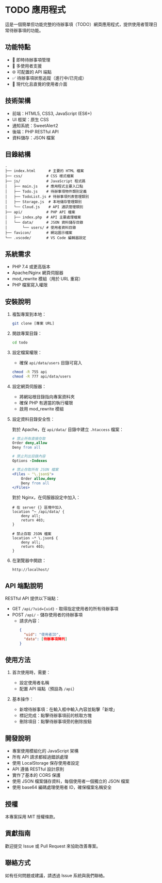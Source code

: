 # TODO 應用程式

這是一個簡單但功能完整的待辦事項（TODO）網頁應用程式，提供使用者管理日常待辦事項的功能。

## 功能特點

- 🔄 即時待辦事項管理
- 👤 多使用者支援
- 🌐 可配置的 API 端點
- ✅ 待辦事項狀態追蹤（進行中/已完成）
- 🎨 現代化且直覺的使用者介面

## 技術架構

- 前端：HTML5, CSS3, JavaScript (ES6+)
- UI 框架：原生 CSS
- 通知系統：SweetAlert2
- 後端：PHP RESTful API
- 資料儲存：JSON 檔案

## 目錄結構

```
.
├── index.html      # 主要的 HTML 檔案
├── css/           # CSS 樣式檔案
├── js/            # JavaScript 程式碼
│   ├── main.js    # 應用程式主要入口點
│   ├── Todo.js    # 待辦事項物件類別定義
│   ├── TodoList.js # 待辦事項列表管理類別
│   ├── Storage.js  # 本地儲存管理類別
│   └── Cloud.js    # API 通訊管理類別
├── api/           # PHP API 檔案
│   ├── index.php  # API 主要處理檔案
│   └── data/      # JSON 資料儲存目錄
│       └── users/ # 使用者資料目錄
├── favicon/       # 網站圖示檔案
└── .vscode/       # VS Code 編輯器設定
```

## 系統需求

- PHP 7.4 或更高版本
- Apache/Nginx 網頁伺服器
- mod_rewrite 模組（用於 URL 重寫）
- PHP 檔案寫入權限

## 安裝說明

1. 複製專案到本地：
   ```bash
   git clone [專案 URL]
   ```

2. 開啟專案目錄：
   ```bash
   cd todo
   ```

3. 設定檔案權限：
   - 確保 `api/data/users` 目錄可寫入
   ```bash
   chmod -R 755 api
   chmod -R 777 api/data/users
   ```

4. 設定網頁伺服器：
   - 將網站根目錄指向專案資料夾
   - 確保 PHP 有適當的執行權限
   - 啟用 mod_rewrite 模組

5. 設定資料目錄安全性：

   對於 Apache，在 `api/data/` 目錄中建立 `.htaccess` 檔案：
   ```apache
   # 禁止所有直接存取
   Order deny,allow
   Deny from all

   # 禁止列出目錄內容
   Options -Indexes

   # 禁止存取所有 JSON 檔案
   <Files ~ "\.json$">
       Order allow,deny
       Deny from all
   </Files>
   ```

   對於 Nginx，在伺服器設定中加入：
   ```nginx
   # 在 server {} 區塊中加入
   location ^~ /api/data/ {
       deny all;
       return 403;
   }

   # 禁止存取 JSON 檔案
   location ~* \.json$ {
       deny all;
       return 403;
   }
   ```

6. 在瀏覽器中開啟：
   ```
   http://localhost/
   ```

## API 端點說明

RESTful API 提供以下端點：

- GET `/api/?uid={uid}` - 取得指定使用者的所有待辦事項
- POST `/api/` - 儲存使用者的待辦事項
  - 請求內容：
    ```json
    {
      "uid": "使用者ID",
      "data": [待辦事項陣列]
    }
    ```

## 使用方法

1. 首次使用時，需要：
   - 設定使用者名稱
   - 配置 API 端點（預設為 `/api`）

2. 基本操作：
   - 新增待辦事項：在輸入框中輸入內容並點擊「新增」
   - 標記完成：點擊待辦事項前的核取方塊
   - 刪除項目：點擊待辦事項旁的刪除按鈕

## 開發說明

- 專案使用模組化的 JavaScript 架構
- 所有 API 請求都經過錯誤處理
- 使用 LocalStorage 保存使用者設定
- API 遵循 RESTful 設計原則
- 實作了基本的 CORS 保護
- 使用 JSON 檔案儲存資料，每個使用者一個獨立的 JSON 檔案
- 使用 base64 編碼處理使用者 ID，確保檔案名稱安全

## 授權

本專案採用 MIT 授權條款。

## 貢獻指南

歡迎提交 Issue 或 Pull Request 來協助改善專案。

## 聯絡方式

如有任何問題或建議，請透過 Issue 系統與我們聯絡。
